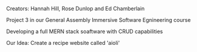 Creators: Hannah Hill, Rose Dunlop and Ed Chamberlain

Project 3 in our General Assembly Immersive Software Egnineering course

Developing a full MERN stack soaftware with CRUD capabilities

Our Idea:
Create a recipe website called 'aioli'
